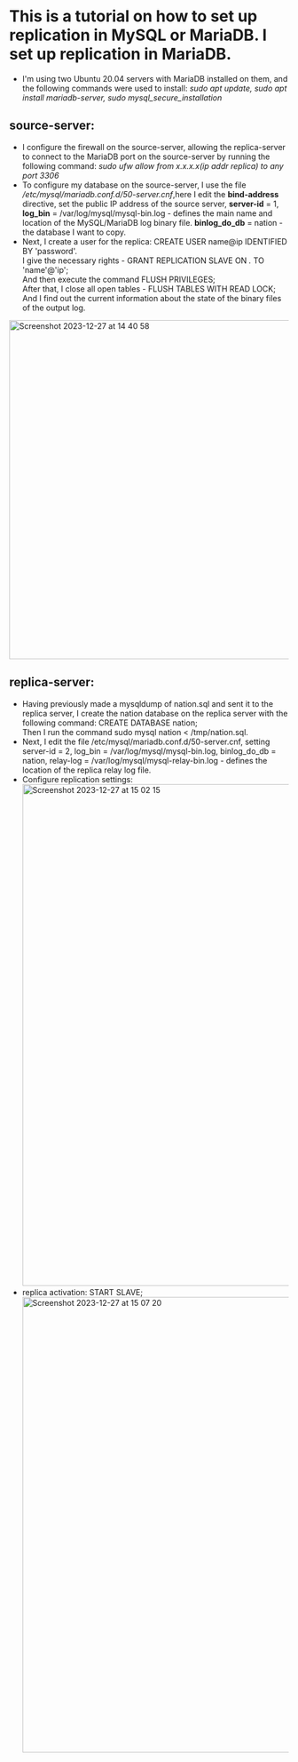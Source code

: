 # This is a tutorial on how to set up replication in MySQL or MariaDB. I set up replication in MariaDB.
- I'm using two Ubuntu 20.04 servers with MariaDB installed on them, and the following commands were used to install: 
  _sudo apt update,
  sudo apt install mariadb-server,
  sudo mysql_secure_installation_
## source-server:
- I configure the firewall on the source-server, allowing the replica-server to connect to the MariaDB port on the source-server by running the following command:
_sudo ufw allow from x.x.x.x(ip addr replica) to any port 3306_
- To configure my database on the source-server, I use the file _/etc/mysql/mariadb.conf.d/50-server.cnf_,here I edit the **bind-address** directive, set the public IP address of the source server, **server-id** = 1, **log_bin** = /var/log/mysql/mysql-bin.log - defines the main name and location of the MySQL/MariaDB log binary file. **binlog_do_db** = nation - the database I want to copy.
- Next, I create a user for the replica:
CREATE USER name@ip IDENTIFIED BY 'password'.  
I give the necessary rights - GRANT REPLICATION SLAVE ON *.* TO 'name'@'ip';  
And then execute the command FLUSH PRIVILEGES;  
After that, I close all open tables - FLUSH TABLES WITH READ LOCK;  
And I find out the current information about the state of the binary files of the output log.
<img width="610" alt="Screenshot 2023-12-27 at 14 40 58" src="https://github.com/KTsybak/Ramp-up-plan/assets/149802416/d8593925-48f3-49fd-b913-ffa5d8846e6a">  

## replica-server:
- Having previously made a mysqldump of nation.sql and sent it to the replica server, I create the nation database on the replica server with the following command: CREATE DATABASE nation;   
Then I run the command sudo mysql nation < /tmp/nation.sql.
- Next, I edit the file /etc/mysql/mariadb.conf.d/50-server.cnf, setting server-id = 2, log_bin = /var/log/mysql/mysql-bin.log, binlog_do_db = nation, relay-log = /var/log/mysql/mysql-relay-bin.log - defines the location of the replica relay log file.
- Configure replication settings:
  <img width="903" alt="Screenshot 2023-12-27 at 15 02 15" src="https://github.com/KTsybak/Ramp-up-plan/assets/149802416/489dd25e-1ef3-44ae-9478-7bc4738a72aa">
- replica activation: START SLAVE;
  <img width="820" alt="Screenshot 2023-12-27 at 15 07 20" src="https://github.com/KTsybak/Ramp-up-plan/assets/149802416/2047523e-75f0-4de1-8535-0943000061f5">

  

